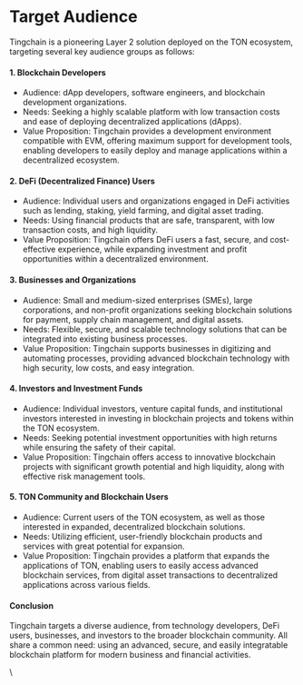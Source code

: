 # Target Audience

Tingchain is a pioneering Layer 2 solution deployed on the TON ecosystem, targeting several key audience groups as follows:

#### 1. Blockchain Developers

* Audience: dApp developers, software engineers, and blockchain development organizations.
* Needs: Seeking a highly scalable platform with low transaction costs and ease of deploying decentralized applications (dApps).
* Value Proposition: Tingchain provides a development environment compatible with EVM, offering maximum support for development tools, enabling developers to easily deploy and manage applications within a decentralized ecosystem.

#### 2. DeFi (Decentralized Finance) Users

* Audience: Individual users and organizations engaged in DeFi activities such as lending, staking, yield farming, and digital asset trading.
* Needs: Using financial products that are safe, transparent, with low transaction costs, and high liquidity.
* Value Proposition: Tingchain offers DeFi users a fast, secure, and cost-effective experience, while expanding investment and profit opportunities within a decentralized environment.

#### 3. Businesses and Organizations

* Audience: Small and medium-sized enterprises (SMEs), large corporations, and non-profit organizations seeking blockchain solutions for payment, supply chain management, and digital assets.
* Needs: Flexible, secure, and scalable technology solutions that can be integrated into existing business processes.
* Value Proposition: Tingchain supports businesses in digitizing and automating processes, providing advanced blockchain technology with high security, low costs, and easy integration.

#### 4. Investors and Investment Funds

* Audience: Individual investors, venture capital funds, and institutional investors interested in investing in blockchain projects and tokens within the TON ecosystem.
* Needs: Seeking potential investment opportunities with high returns while ensuring the safety of their capital.
* Value Proposition: Tingchain offers access to innovative blockchain projects with significant growth potential and high liquidity, along with effective risk management tools.

#### 5. TON Community and Blockchain Users

* Audience: Current users of the TON ecosystem, as well as those interested in expanded, decentralized blockchain solutions.
* Needs: Utilizing efficient, user-friendly blockchain products and services with great potential for expansion.
* Value Proposition: Tingchain provides a platform that expands the applications of TON, enabling users to easily access advanced blockchain services, from digital asset transactions to decentralized applications across various fields.

#### Conclusion

Tingchain targets a diverse audience, from technology developers, DeFi users, businesses, and investors to the broader blockchain community. All share a common need: using an advanced, secure, and easily integratable blockchain platform for modern business and financial activities.

\
